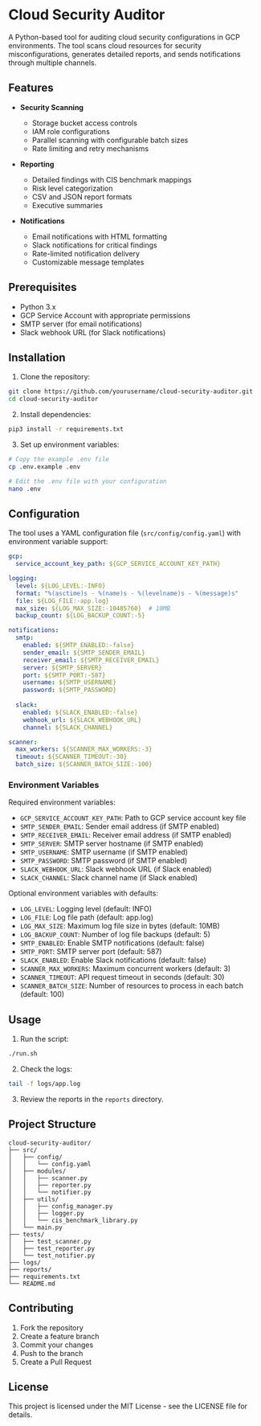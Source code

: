 # Cloud Security Auditor

A Python-based tool for auditing cloud security configurations in GCP environments. The tool scans cloud resources for security misconfigurations, generates detailed reports, and sends notifications through multiple channels.

## Features

- **Security Scanning**
  - Storage bucket access controls
  - IAM role configurations
  - Parallel scanning with configurable batch sizes
  - Rate limiting and retry mechanisms

- **Reporting**
  - Detailed findings with CIS benchmark mappings
  - Risk level categorization
  - CSV and JSON report formats
  - Executive summaries

- **Notifications**
  - Email notifications with HTML formatting
  - Slack notifications for critical findings
  - Rate-limited notification delivery
  - Customizable message templates

## Prerequisites

- Python 3.x
- GCP Service Account with appropriate permissions
- SMTP server (for email notifications)
- Slack webhook URL (for Slack notifications)

## Installation

1. Clone the repository:
```bash
git clone https://github.com/yourusername/cloud-security-auditor.git
cd cloud-security-auditor
```

2. Install dependencies:
```bash
pip3 install -r requirements.txt
```

3. Set up environment variables:
```bash
# Copy the example .env file
cp .env.example .env

# Edit the .env file with your configuration
nano .env
```

## Configuration

The tool uses a YAML configuration file (`src/config/config.yaml`) with environment variable support:

```yaml
gcp:
  service_account_key_path: ${GCP_SERVICE_ACCOUNT_KEY_PATH}

logging:
  level: ${LOG_LEVEL:-INFO}
  format: "%(asctime)s - %(name)s - %(levelname)s - %(message)s"
  file: ${LOG_FILE:-app.log}
  max_size: ${LOG_MAX_SIZE:-10485760}  # 10MB
  backup_count: ${LOG_BACKUP_COUNT:-5}

notifications:
  smtp:
    enabled: ${SMTP_ENABLED:-false}
    sender_email: ${SMTP_SENDER_EMAIL}
    receiver_email: ${SMTP_RECEIVER_EMAIL}
    server: ${SMTP_SERVER}
    port: ${SMTP_PORT:-587}
    username: ${SMTP_USERNAME}
    password: ${SMTP_PASSWORD}
    
  slack:
    enabled: ${SLACK_ENABLED:-false}
    webhook_url: ${SLACK_WEBHOOK_URL}
    channel: ${SLACK_CHANNEL}

scanner:
  max_workers: ${SCANNER_MAX_WORKERS:-3}
  timeout: ${SCANNER_TIMEOUT:-30}
  batch_size: ${SCANNER_BATCH_SIZE:-100}
```

### Environment Variables

Required environment variables:
- `GCP_SERVICE_ACCOUNT_KEY_PATH`: Path to GCP service account key file
- `SMTP_SENDER_EMAIL`: Sender email address (if SMTP enabled)
- `SMTP_RECEIVER_EMAIL`: Receiver email address (if SMTP enabled)
- `SMTP_SERVER`: SMTP server hostname (if SMTP enabled)
- `SMTP_USERNAME`: SMTP username (if SMTP enabled)
- `SMTP_PASSWORD`: SMTP password (if SMTP enabled)
- `SLACK_WEBHOOK_URL`: Slack webhook URL (if Slack enabled)
- `SLACK_CHANNEL`: Slack channel name (if Slack enabled)

Optional environment variables with defaults:
- `LOG_LEVEL`: Logging level (default: INFO)
- `LOG_FILE`: Log file path (default: app.log)
- `LOG_MAX_SIZE`: Maximum log file size in bytes (default: 10MB)
- `LOG_BACKUP_COUNT`: Number of log file backups (default: 5)
- `SMTP_ENABLED`: Enable SMTP notifications (default: false)
- `SMTP_PORT`: SMTP server port (default: 587)
- `SLACK_ENABLED`: Enable Slack notifications (default: false)
- `SCANNER_MAX_WORKERS`: Maximum concurrent workers (default: 3)
- `SCANNER_TIMEOUT`: API request timeout in seconds (default: 30)
- `SCANNER_BATCH_SIZE`: Number of resources to process in each batch (default: 100)

## Usage

1. Run the script:
```bash
./run.sh
```

2. Check the logs:
```bash
tail -f logs/app.log
```

3. Review the reports in the `reports` directory.

## Project Structure

```
cloud-security-auditor/
├── src/
│   ├── config/
│   │   └── config.yaml
│   ├── modules/
│   │   ├── scanner.py
│   │   ├── reporter.py
│   │   └── notifier.py
│   ├── utils/
│   │   ├── config_manager.py
│   │   ├── logger.py
│   │   └── cis_benchmark_library.py
│   └── main.py
├── tests/
│   ├── test_scanner.py
│   ├── test_reporter.py
│   └── test_notifier.py
├── logs/
├── reports/
├── requirements.txt
└── README.md
```

## Contributing

1. Fork the repository
2. Create a feature branch
3. Commit your changes
4. Push to the branch
5. Create a Pull Request

## License

This project is licensed under the MIT License - see the LICENSE file for details.
